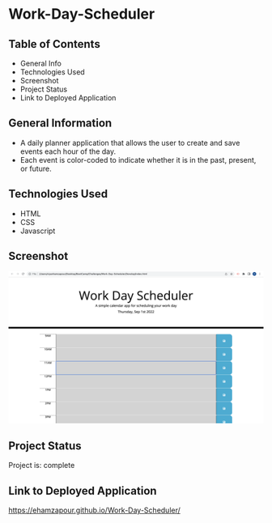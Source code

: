 # Work-Day-Scheduler

## Table of Contents
* General Info
* Technologies Used
* Screenshot
* Project Status
* Link to Deployed Application

## General Information
* A daily planner application that allows the user to create and save events each hour of the day. 
* Each event is color-coded to indicate whether it is in the past, present, or future. 

## Technologies Used
* HTML
* CSS
* Javascript

## Screenshot
![SCREENSHOT](./images/ScheduleScreenshot.png)

## Project Status
Project is: complete

## Link to Deployed Application
https://ehamzapour.github.io/Work-Day-Scheduler/